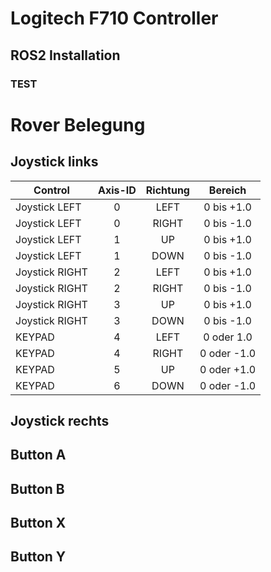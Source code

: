 # Logitech F710 Controller


## ROS2 Installation


### TEST


# Rover Belegung

## Joystick links

| Control        | Axis-ID | Richtung |  Bereich   |
| -------------- | :-----: | :------: | :--------: |
| Joystick LEFT  |    0    |   LEFT   | 0 bis +1.0 |
| Joystick LEFT  |    0    |  RIGHT   | 0 bis -1.0 |
| Joystick LEFT  |    1    |    UP    | 0 bis +1.0 |
| Joystick LEFT  |    1    |   DOWN   | 0 bis -1.0 |
| Joystick RIGHT |    2    |   LEFT   | 0 bis +1.0 |
| Joystick RIGHT |    2    |  RIGHT   | 0 bis -1.0 |
| Joystick RIGHT |    3    |    UP    | 0 bis +1.0 |
| Joystick RIGHT |    3    |   DOWN   | 0 bis -1.0 |
| KEYPAD         |    4    |   LEFT   | 0 oder 1.0 |
| KEYPAD         |    4    |  RIGHT   | 0 oder -1.0 |
| KEYPAD         |    5    |    UP    | 0 oder +1.0 |
| KEYPAD         |    6    |   DOWN   | 0 oder -1.0 |


## Joystick rechts

## Button A

## Button B

## Button X

## Button Y

